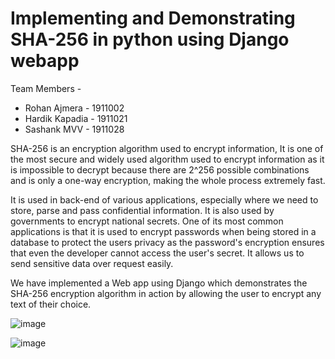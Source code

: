 # Implementing and Demonstrating SHA-256 in python using Django webapp

Team Members - 
- Rohan Ajmera - 1911002
- Hardik Kapadia - 1911021
- Sashank MVV - 1911028

SHA-256 is an encryption algorithm used to encrypt information, It is one of the most secure and widely used algorithm used to encrypt information as it is impossible to decrypt because there are 2^256 possible combinations and is only a one-way encryption, making the whole process extremely fast.

It is used in back-end of various applications, especially where we need to store, parse and pass confidential information. It is also used by governments to encrypt national secrets. One of its most common applications is that it is used to encrypt passwords when being stored in a database to protect the users privacy as the password's encryption ensures that even the developer cannot access the user's secret. It allows us to send sensitive data over request easily.

We have implemented a Web app using Django which demonstrates the SHA-256 encryption algorithm in action by allowing the user to encrypt any text of their choice. 

![image](https://user-images.githubusercontent.com/66876265/154524568-908a3eab-2d1e-43d5-aeb3-ea170abe8ac5.png)

![image](https://user-images.githubusercontent.com/66876265/154524600-e96fd82f-cff1-4df8-9032-c1c991043290.png)
